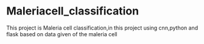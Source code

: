# Maleriacell_classification
This project is Maleria cell classification,in this project using cnn,python and flask based on data given of the maleria cell 
